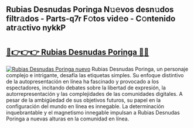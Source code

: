 ## Rubias Desnudas Poringa N𝚞𝚎vos desn𝚞dos filtr𝚊dos - Parts-q7r F𝚘tos vid𝚎o - C𝚘ntenido atr𝚊ctivo nykkP

# <h2><a href="http://mb1yoo.tromn.icu/?c=Rubias+Desnudas+Poringa">🔗👉👉👉 Rubias Desnudas Poringa 🔗🔗</a></h2>

[![Rubias Desnudas Poringa nuevo](https://i.imgur.com/pEAQMta.gif)](http://mb1yoo.tromn.icu/?c=Rubias+Desnudas+Poringa)
Rubias Desnudas Poringa, un personaje complejo e intrigante, desafía las etiquetas simples. Su enfoque distintivo de la autopresentación en línea ha fascinado y provocado a los espectadores, incitando debates sobre la libertad de expresión, la autorrepresentación y las complejidades de las comunidades digitales. A pesar de la ambigüedad de sus objetivos futuros, su papel en la configuración del mundo en línea es innegable. La determinación inquebrantable y el magnetismo innegable impulsan a Rubias Desnudas Poringa a nuevas alturas en la comunidad en línea.
